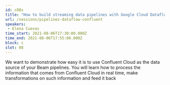 ```yaml
---
id: c08s
title: "How to build streaming data pipelines with Google Cloud Dataflow and Confluent Cloud"
url: /sessions/pipelines-dataflow-confluent
speakers:
 - Elena Cuevas
time_start: 2021-08-06T17:30:00.000Z
time_end: 2021-08-06T17:55:00.000Z
block: c
slot: 08
---
```


We want to demonstrate how easy it is to use Confluent Cloud as the data source of your Beam pipelines. 
You will learn how to process the information that comes from Confluent Cloud in real time, make transformations on such information and feed it back 